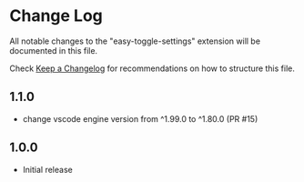 # Change Log

All notable changes to the "easy-toggle-settings" extension will be documented in this file.

Check [Keep a Changelog](http://keepachangelog.com/) for recommendations on how to structure this file.

## 1.1.0

- change vscode engine version from ^1.99.0 to ^1.80.0 (PR #15)

## 1.0.0

- Initial release
